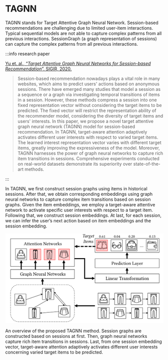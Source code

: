 # TAGNN

TAGNN stands for Target Attentive Graph Neural Network. Session-based recommendations are challenging due to limited user-item interactions. Typical sequential models are not able to capture complex patterns from all previous interactions. SessionGraph (a graph representation of sessions) can capture the complex patterns from all previous interactions.

:::info research paper

[Yu et. al., “*Target Attentive Graph Neural Networks for Session-based Recommendation*”. SIGIR, 2020.](https://arxiv.org/abs/2005.02844)

> Session-based recommendation nowadays plays a vital role in many websites, which aims to predict users' actions based on anonymous sessions. There have emerged many studies that model a session as a sequence or a graph via investigating temporal transitions of items in a session. However, these methods compress a session into one fixed representation vector without considering the target items to be predicted. The fixed vector will restrict the representation ability of the recommender model, considering the diversity of target items and users' interests. In this paper, we propose a novel target attentive graph neural network (TAGNN) model for session-based recommendation. In TAGNN, target-aware attention adaptively activates different user interests with respect to varied target items. The learned interest representation vector varies with different target items, greatly improving the expressiveness of the model. Moreover, TAGNN harnesses the power of graph neural networks to capture rich item transitions in sessions. Comprehensive experiments conducted on real-world datasets demonstrate its superiority over state-of-the-art methods.
> 

:::

In TAGNN, we first construct session graphs using items in historical sessions. After that, we obtain corresponding embeddings using graph neural networks to capture complex item transitions based on session graphs. Given the item embeddings, we employ a target-aware attentive network to activate specific user interests with respect to a target item. Following that, we construct session embeddings. At last, for each session, we can infer the user’s next action based on item embeddings and the session embedding.

![An overview of the proposed TAGNN method. Session graphs are constructed based on sessions at first. Then, graph neural networks capture rich item transitions in sessions. Last, from one session embedding vector, target-aware attention adaptively activates different user interests concerning varied target items to be predicted.](/img/content-models-raw-mp2-tagnn-untitled.png)

An overview of the proposed TAGNN method. Session graphs are constructed based on sessions at first. Then, graph neural networks capture rich item transitions in sessions. Last, from one session embedding vector, target-aware attention adaptively activates different user interests concerning varied target items to be predicted.